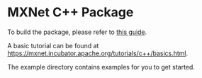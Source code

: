 # MXNet C++ Package

To build the package, please refer to [this guide](<https://mxnet.incubator.apache.org/install/build_from_source#build-the-c-package>).

A basic tutorial can be found at <https://mxnet.incubator.apache.org/tutorials/c++/basics.html>.

The example directory contains examples for you to get started. 
